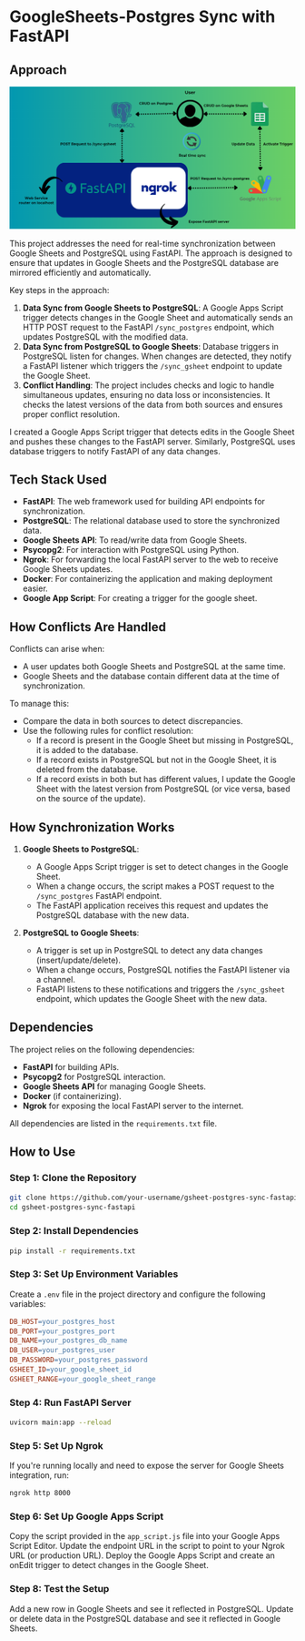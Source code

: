 # GoogleSheets-Postgres Sync with FastAPI

## Approach
![Approach](assets/approach.png)

This project addresses the need for real-time synchronization between Google Sheets and PostgreSQL using FastAPI. The approach is designed to ensure that updates in Google Sheets and the PostgreSQL database are mirrored efficiently and automatically.

Key steps in the approach:
1. **Data Sync from Google Sheets to PostgreSQL**: A Google Apps Script trigger detects changes in the Google Sheet and automatically sends an HTTP POST request to the FastAPI `/sync_postgres` endpoint, which updates PostgreSQL with the modified data.
2. **Data Sync from PostgreSQL to Google Sheets**: Database triggers in PostgreSQL listen for changes. When changes are detected, they notify a FastAPI listener which triggers the `/sync_gsheet` endpoint to update the Google Sheet.
3. **Conflict Handling**: The project includes checks and logic to handle simultaneous updates, ensuring no data loss or inconsistencies. It checks the latest versions of the data from both sources and ensures proper conflict resolution.

I created a Google Apps Script trigger that detects edits in the Google Sheet and pushes these changes to the FastAPI server. Similarly, PostgreSQL uses database triggers to notify FastAPI of any data changes.

## Tech Stack Used

- **FastAPI**: The web framework used for building API endpoints for synchronization.
- **PostgreSQL**: The relational database used to store the synchronized data.
- **Google Sheets API**: To read/write data from Google Sheets.
- **Psycopg2**: For interaction with PostgreSQL using Python.
- **Ngrok**: For forwarding the local FastAPI server to the web to receive Google Sheets updates.
- **Docker**: For containerizing the application and making deployment easier.
- **Google App Script**: For creating a trigger for the google sheet.

## How Conflicts Are Handled

Conflicts can arise when:
- A user updates both Google Sheets and PostgreSQL at the same time.
- Google Sheets and the database contain different data at the time of synchronization.

To manage this:
- Compare the data in both sources to detect discrepancies.
- Use the following rules for conflict resolution:
  - If a record is present in the Google Sheet but missing in PostgreSQL, it is added to the database.
  - If a record exists in PostgreSQL but not in the Google Sheet, it is deleted from the database.
  - If a record exists in both but has different values, I update the Google Sheet with the latest version from PostgreSQL (or vice versa, based on the source of the update).

## How Synchronization Works

1. **Google Sheets to PostgreSQL**:
    - A Google Apps Script trigger is set to detect changes in the Google Sheet.
    - When a change occurs, the script makes a POST request to the `/sync_postgres` FastAPI endpoint.
    - The FastAPI application receives this request and updates the PostgreSQL database with the new data.

2. **PostgreSQL to Google Sheets**:
    - A trigger is set up in PostgreSQL to detect any data changes (insert/update/delete).
    - When a change occurs, PostgreSQL notifies the FastAPI listener via a channel.
    - FastAPI listens to these notifications and triggers the `/sync_gsheet` endpoint, which updates the Google Sheet with the new data.

## Dependencies

The project relies on the following dependencies:

- **FastAPI** for building APIs.
- **Psycopg2** for PostgreSQL interaction.
- **Google Sheets API** for managing Google Sheets.
- **Docker** (if containerizing).
- **Ngrok** for exposing the local FastAPI server to the internet.

All dependencies are listed in the `requirements.txt` file.

## How to Use

### Step 1: Clone the Repository
```bash
git clone https://github.com/your-username/gsheet-postgres-sync-fastapi.git
cd gsheet-postgres-sync-fastapi 
```

### Step 2: Install Dependencies

```bash
pip install -r requirements.txt
```
### Step 3: Set Up Environment Variables

Create a `.env` file in the project directory and configure the following variables:

```makefile
DB_HOST=your_postgres_host
DB_PORT=your_postgres_port
DB_NAME=your_postgres_db_name
DB_USER=your_postgres_user
DB_PASSWORD=your_postgres_password
GSHEET_ID=your_google_sheet_id
GSHEET_RANGE=your_google_sheet_range
```
### Step 4: Run FastAPI Server
```bash
uvicorn main:app --reload
```
### Step 5: Set Up Ngrok
If you're running locally and need to expose the server for Google Sheets integration, run:
```bash
ngrok http 8000
```
### Step 6: Set Up Google Apps Script

Copy the script provided in the `app_script.js` file into your Google Apps Script Editor.
Update the endpoint URL in the script to point to your Ngrok URL (or production URL).
Deploy the Google Apps Script and create an onEdit trigger to detect changes in the Google Sheet.

### Step 8: Test the Setup
Add a new row in Google Sheets and see it reflected in PostgreSQL.
Update or delete data in the PostgreSQL database and see it reflected in Google Sheets.
